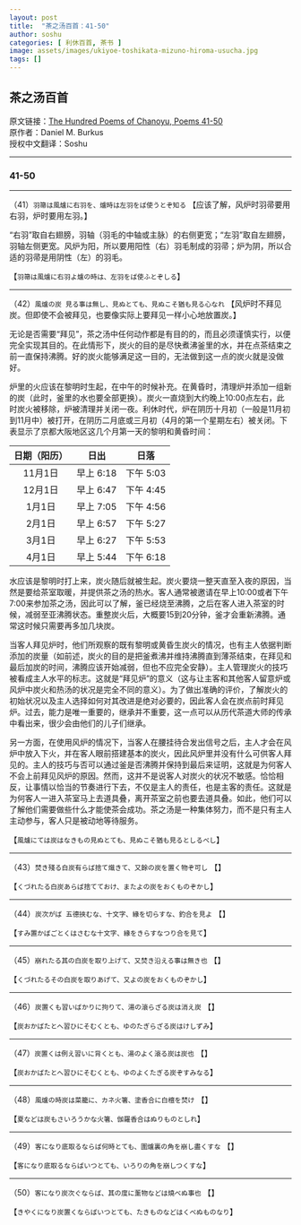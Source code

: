 ```yaml
---
layout: post
title:  "茶之汤百首：41-50"
author: soshu
categories: [ 利休百首, 茶书 ]
image: assets/images/ukiyoe-toshikata-mizuno-hiroma-usucha.jpg
tags: []
---
```


## 茶之汤百首

原文链接：[The Hundred Poems of Chanoyu, Poems 41-50](https://chanoyu-to-wa.tumblr.com/post/21630644998/the-hundred-poems-of-chanoyu-poems-41-50)  
原作者：Daniel M. Burkus  
授权中文翻译：Soshu

----

### 41-50

----

（41）`羽箒は風爐に右羽を、爐時は左羽をば使うとぞ知る` 【应该了解，风炉时羽帚要用右羽，炉时要用左羽。】

“右羽”取自右翅膀，羽轴（羽毛的中轴或主脉）的右侧更宽；“左羽”取自左翅膀，羽轴左侧更宽。风炉为阳，所以要用阳性（右）羽毛制成的羽帚；炉为阴，所以合适的羽帚是用阴性（左）的羽毛。

【`羽箒は風爐に右羽よ爐の時は、左羽をば使ふとぞしる`】

----

（42）`風爐の炭 見る事は無し、見ぬとても、見ぬこそ猶も見る心なれ` 【风炉时不拜见炭。但即使不会被拜见，也要像实际上要拜见一样小心地放置炭。】

无论是否需要“拜见”，茶之汤中任何动作都是有目的的，而且必须谨慎实行，以便完全实现其目的。在此情形下，炭火的目的是尽快煮沸釜里的水，并在点茶结束之前一直保持沸腾。好的炭火能够满足这一目的，无法做到这一点的炭火就是没做好。

炉里的火应该在黎明时生起，在中午的时候补充。在黄昏时，清理炉并添加一组新的炭（此时，釜里的水也要全部更换）。炭火一直烧到大约晚上10:00点左右，此时炭火被移除，炉被清理并关闭一夜。利休时代，炉在阴历十月初（一般是11月初到11月中）被打开，在阴历二月底或三月初（4月的第一个星期左右）被关闭。下表显示了京都大阪地区这几个月第一天的黎明和黄昏时间：

| 日期（阳历） | 日出 | 日落 | 
|:----------:|:---:|:----:|
| 11月1日 | 早上 6:18 | 下午 5:03 |
| 12月1日 | 早上 6:47 | 下午 4:45 |
| 1月1日 | 早上 7:05 | 下午 4:56 |
| 2月1日 | 早上 6:57 | 下午 5:27 |
| 3月1日 | 早上 6:27 | 下午 5:53 |
| 4月1日 | 早上 5:44 | 下午 6:18 |

水应该是黎明时打上来，炭火随后就被生起。炭火要烧一整天直至入夜的原因，当然是要给茶室取暖，并提供茶之汤的热水。客人通常被邀请在早上10:00或者下午7:00来参加茶之汤，因此可以了解，釜已经烧至沸腾，之后在客人进入茶室的时候，减弱至亚沸腾状态。重整炭火后，大概要15到20分钟，釜才会重新沸腾。通常这时候只需要再多加几块炭。

当客人拜见炉时，他们所观察的既有黎明或黄昏生炭火的情况，也有主人依据判断添加的炭量（如前述，炭火的目的是把釜煮沸并维持沸腾直到薄茶结束，在拜见和最后加炭的时间，沸腾应该开始减弱，但也不应完全安静）。主人管理炭火的技巧被看成主人水平的标志。这就是“拜见炉”的意义（这与让主客和其他客人留意炉或风炉中炭火和热汤的状况是完全不同的意义）。为了做出准确的评价，了解炭火的初始状况以及主人选择如何对其改进是绝对必要的，因此客人会在炭点前时拜见炉。过去，能力是唯一重要的，继承并不重要，这一点可以从历代茶道大师的传承中看出来，很少会由他们的儿子们继承。

另一方面，在使用风炉的情况下，当客人在腰挂待合发出信号之后，主人才会在风炉中放入下火，并在客人眼前搭建基本的炭火，因此风炉里并没有什么可供客人拜见的。主人的技巧与否可以通过釜是否沸腾并保持到最后来证明，这就是为何客人不会上前拜见风炉的原因。然而，这并不是说客人对炭火的状况不敏感。恰恰相反，让事情以恰当的节奏进行下去，不仅是主人的责任，也是主客的责任。这就是为何客人一进入茶室马上去道具叠，离开茶室之前也要去道具叠。如此，他们可以了解他们需要做些什么才能使茶会成功。茶之汤是一种集体努力，而不是只有主人主动参与，客人只是被动地等待服务。

【`風爐にては炭はなきもの見ぬとても、見ぬこそ猶も見るとしるべし`】

----

（43）`焚き殘る白炭有らば捨て熾きて、又餘の炭を置く物ぞ可し` 【】



【`くづれたる白炭あらば捨てておけ、またよの炭をおくものぞかし`】

----

（44）`炭次がば 五德挾むな、十文字、緣を切らすな、釣合を見よ` 【】



【`すみ置かばごとくはさむな十文字、緣をきらすなつり合を見て`】

----

（45）`崩れたる其の白炭を取り上げて、又焚き沿える事は無き也` 【】



【`くづれたるその白炭を取りあげて、又よの炭をおくものぞかし`】

----

（46）`炭置くも習いばかりに拘りて、湯の滾らざる炭は消え炭` 【】



【`炭おかばたとへ習ひにそむくとも、ゆのたぎらざる炭はけしずみ`】

----

（47）`炭置くは例え習いに背くとも、湯のよく滾る炭は炭也` 【】



【`炭おかばたとへ習ひにそむくとも、ゆのよくたぎる炭ぞすみなる`】

----

（48）`風爐の時炭は菜籠に、カネ火箸、塗香合に白檀を焚け` 【】



【`夏などは炭もさいろうかな火箸、伽羅香合はぬりものとしれ`】

----

（49）`客になり底取るならば何時とても、圍爐裏の角を崩し盡くすな` 【】



【`客になり底取るならばいつとても、いろりの角を崩しつくすな`】

----

（50）`客になり炭次ぐならば、其の度に薰物などは燒べぬ事也` 【】



【`きやくになり炭置くならばいつとても、たきものなどはくべぬものなり`】
